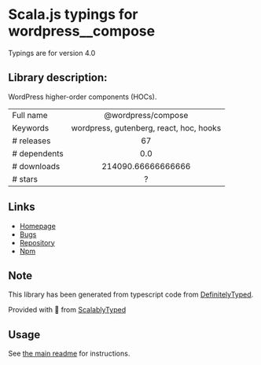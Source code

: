 
# Scala.js typings for wordpress__compose

Typings are for version 4.0

## Library description:
WordPress higher-order components (HOCs).

|                    |                 |
| ------------------ | :-------------: |
| Full name          | @wordpress/compose |
| Keywords           | wordpress, gutenberg, react, hoc, hooks |
| # releases         | 67 |
| # dependents       | 0.0 |
| # downloads        | 214090.66666666666 |
| # stars            | ? |

## Links
- [Homepage](https://github.com/WordPress/gutenberg/tree/HEAD/packages/compose/README.md)
- [Bugs](https://github.com/WordPress/gutenberg/issues)
- [Repository](https://github.com/WordPress/gutenberg)
- [Npm](https://www.npmjs.com/package/%40wordpress%2Fcompose)
    


## Note
This library has been generated from typescript code from [DefinitelyTyped](https://definitelytyped.org).

Provided with :purple_heart: from [ScalablyTyped](https://github.com/oyvindberg/ScalablyTyped)

## Usage
See [the main readme](../../readme.md) for instructions.


